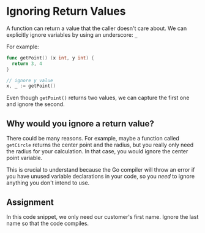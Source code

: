 # Ignoring Return Values

A function can return a value that the caller doesn't care about. We can explicitly ignore variables by using an underscore: `_`

For example:

```go
func getPoint() (x int, y int) {
  return 3, 4
}

// ignore y value
x, _ := getPoint()
```
Even though `getPoint()` returns two values, we can capture the first one and ignore the second.

## Why would you ignore a return value?

There could be many reasons. For example, maybe a function called `getCircle` returns the center point and the radius, but you really only need the radius for your calculation. In that case, you would ignore the center point variable.

This is crucial to understand because the Go compiler will throw an error if you have unused variable declarations in your code, so you *need* to ignore anything you don't intend to use.

## Assignment

In this code snippet, we only need our customer's first name. Ignore the last name so that the code compiles.
